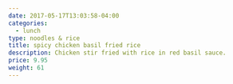 ```yaml
---
date: 2017-05-17T13:03:58-04:00
categories:
  - lunch
type: noodles & rice
title: spicy chicken basil fried rice
description: Chicken stir fried with rice in red basil sauce.
price: 9.95
weight: 61
---
```

